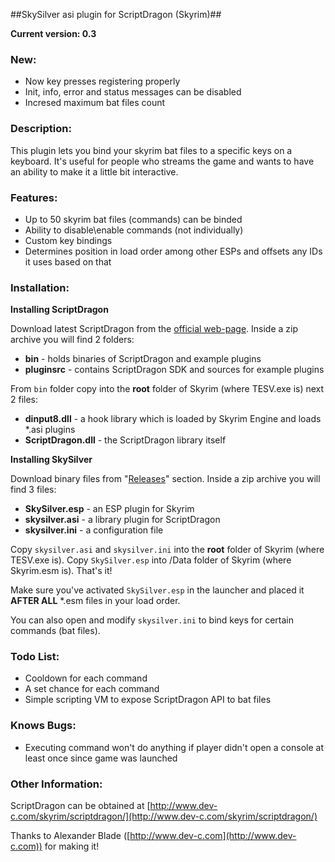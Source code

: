 ##SkySilver asi plugin for ScriptDragon (Skyrim)##

**Current version: 0.3**

### New: ###

- Now key presses registering properly
- Init, info, error and status messages can be disabled
- Incresed maximum bat files count

### Description: ###

This plugin lets you bind your skyrim bat files to a specific keys on a keyboard.
It's useful for people who streams the game and wants to have an ability to make it a little bit interactive.

### Features: ###

- Up to 50 skyrim bat files (commands) can be binded
- Ability to disable\enable commands (not individually)
- Custom key bindings
- Determines position in load order among other ESPs and offsets any IDs it uses based on that

### Installation: ###

**Installing ScriptDragon**

Download latest ScriptDragon from the [official web-page](http://www.dev-c.com/skyrim/scriptdragon/). Inside a zip archive you will find 2 folders:

- **bin** - holds binaries of ScriptDragon and example plugins
- **pluginsrc** - contains ScriptDragon SDK and sources for example plugins

From `bin` folder copy into the **root** folder of Skyrim (where TESV.exe is) next 2 files:

- **dinput8.dll** - a hook library which is loaded by Skyrim Engine and loads *.asi plugins
- **ScriptDragon.dll** - the ScriptDragon library itself

**Installing SkySilver**

Download binary files from "[Releases](https://github.com/adm244/skysilver/releases)" section. Inside a zip archive you will find 3 files:

- **SkySilver.esp** - an ESP plugin for Skyrim
- **skysilver.asi** - a library plugin for ScriptDragon
- **skysilver.ini** - a configuration file

Copy `skysilver.asi` and `skysilver.ini` into the **root** folder of Skyrim (where TESV.exe is).
Copy `SkySilver.esp` into /Data folder of Skyrim (where Skyrim.esm is). That's it!

Make sure you've activated `SkySilver.esp` in the launcher and placed it **AFTER ALL** *.esm files in your load order.

You can also open and modify `skysilver.ini` to bind keys for certain commands (bat files).

### Todo List: ###

- Cooldown for each command
- A set chance for each command
- Simple scripting VM to expose ScriptDragon API to bat files

### Knows Bugs: ###

- Executing command won't do anything if player didn't open a console at least once since game was launched

### Other Information: ###

ScriptDragon can be obtained at [http://www.dev-c.com/skyrim/scriptdragon/](http://www.dev-c.com/skyrim/scriptdragon/)

Thanks to Alexander Blade ([http://www.dev-c.com](http://www.dev-c.com)) for making it!
